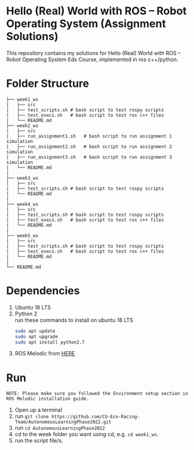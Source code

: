 # Hello (Real) World with ROS – Robot Operating System (Assignment Solutions)

This repository contains my solutions for Hello (Real) World with ROS – Robot Operating System Edx Course, implemented in ros c++/python.

# Folder Structure

```
├── week1_ws
|   ├── src
|   ├── test_scripts.sh # bash script to test rospy scripts
|   ├── test_execs.sh   # bash script to test ros c++ files
|   └── README.md
├── week2_ws
|   ├── src
|   ├── run_assignment1.sh   # bash script to run assignment 1 simulation
|   ├── run_assignment2.sh   # bash script to run assignment 2 simulation
|   ├── run_assignment3.sh   # bash script to run assignment 3 simulation
|   └── README.md
|
├── week3_ws
|   ├── src
|   ├── test_scripts.sh # bash script to test rospy scripts
|   └── README.md
|
├── week4_ws
|   ├── src
|   ├── test_scripts.sh # bash script to test rospy scripts
|   ├── test_execs.sh   # bash script to test ros c++ files
|   └── README.md
|
├── week5_ws
|   ├── src
|   ├── test_scripts.sh # bash script to test rospy scripts
|   ├── test_execs.sh   # bash script to test ros c++ files
|   └── README.md
|
└── README.md
```

# Dependencies
1. Ubuntu 18 LTS 
2. Python 2   
run these commands to install on ubuntu 18 LTS  
    ```bash
    sudo apt update 
    sudo apt upgrade
    sudo apt install python2.7
    ```
3. ROS Melodic from [HERE](http://wiki.ros.org/melodic/Installation/Ubuntu)

# Run
`NOTE: Please make sure you followed the Environment setup section in ROS Melodic installation guide.`

1. Open up a terminal
2. run `git clone https://github.com/CU-Eco-Racing-Team/AutonomousLearningPhase2022.git`
3. run `cd AutonomousLearningPhase2022`
4. cd to the week folder you want using cd, e.g. `cd week1_ws`.
5. run the script file/s.